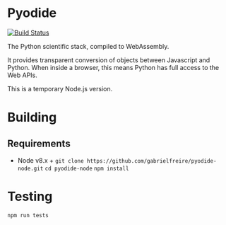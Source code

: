 # Pyodide

[![Build Status](https://circleci.com/gh/iodide-project/pyodide.png)](https://circleci.com/gh/iodide-project/pyodide)

The Python scientific stack, compiled to WebAssembly.

It provides transparent conversion of objects between Javascript and Python.
When inside a browser, this means Python has full access to the Web APIs.

This is a temporary Node.js version.

# Building
## Requirements
- Node v8.x +
`git clone https://github.com/gabrielfreire/pyodide-node.git`
`cd pyodide-node`
`npm install`

# Testing

`npm run tests`